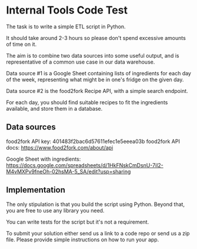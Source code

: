 # Internal Tools Code Test
The task is to write a simple ETL script in Python.

It should take around 2-3 hours so please don't spend excessive amounts of time on it.

The aim is to combine two data sources into some useful output, and is representative of a common use case in our data warehouse.

Data source #1 is a Google Sheet containing lists of ingredients for each day of the week, representing what might be in one's fridge on the given day.

Data source #2 is the food2fork Recipe API, with a simple search endpoint.

For each day, you should find suitable recipes to fit the ingredients available, and store them in a database.

## Data sources
food2fork API key: 401483f2bac6d57611efec1e5eeea03b
food2fork API docs: https://www.food2fork.com/about/api

Google Sheet with ingredients: https://docs.google.com/spreadsheets/d/1HkFNskCmDsnU-7il2-M4vMXPv9fneOh-02hsMA-5_SA/edit?usp=sharing

## Implementation
The only stipulation is that you build the script using Python. Beyond that, you are free to use any library you need.

You can write tests for the script but it's not a requirement.

To submit your solution either send us a link to a code repo or send us a zip file. Please provide simple instructions on how to run your app.
